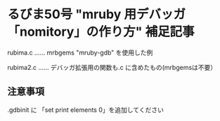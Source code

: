 # るびま50号 "mruby 用デバッガ「nomitory」の作り方" 補足記事

rubima.c …… mrbgems "mruby-gdb" を使用した例

rubima2.c …… デバッガ拡張用の関数も.c に含めたもの(mrbgemsは不要）

## 注意事項
.gdbinit に 「set print elements 0」を追加してください

